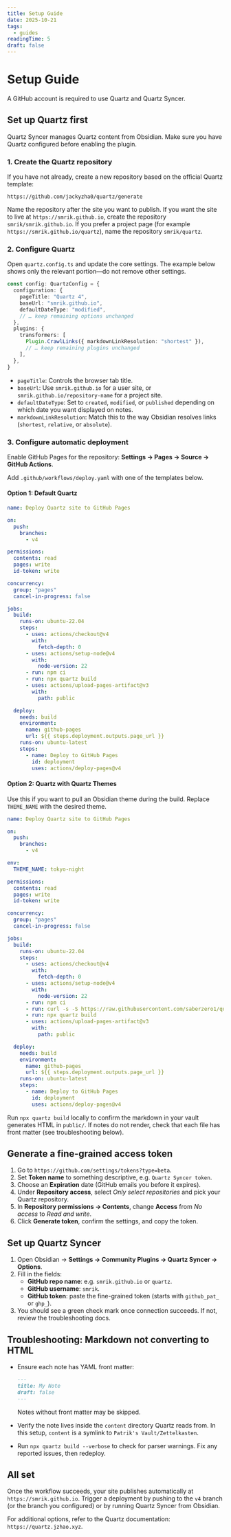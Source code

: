 ```yaml
---
title: Setup Guide
date: 2025-10-21
tags:
  - guides
readingTime: 5
draft: false
---
```


# Setup Guide

A GitHub account is required to use Quartz and Quartz Syncer.

## Set up Quartz first

Quartz Syncer manages Quartz content from Obsidian. Make sure you have Quartz configured before enabling the plugin.

### 1. Create the Quartz repository

If you have not already, create a new repository based on the official Quartz template:

```
https://github.com/jackyzha0/quartz/generate
```

Name the repository after the site you want to publish. If you want the site to live at `https://smrik.github.io`, create the repository `smrik/smrik.github.io`. If you prefer a project page (for example `https://smrik.github.io/quartz`), name the repository `smrik/quartz`.

### 2. Configure Quartz

Open `quartz.config.ts` and update the core settings. The example below shows only the relevant portion—do not remove other settings.

```ts
const config: QuartzConfig = {
  configuration: {
    pageTitle: "Quartz 4",
    baseUrl: "smrik.github.io",
    defaultDateType: "modified",
    // … keep remaining options unchanged
  },
  plugins: {
    transformers: [
      Plugin.CrawlLinks({ markdownLinkResolution: "shortest" }),
      // … keep remaining plugins unchanged
    ],
  },
}
```

- `pageTitle`: Controls the browser tab title.
- `baseUrl`: Use `smrik.github.io` for a user site, or `smrik.github.io/repository-name` for a project site.
- `defaultDateType`: Set to `created`, `modified`, or `published` depending on which date you want displayed on notes.
- `markdownLinkResolution`: Match this to the way Obsidian resolves links (`shortest`, `relative`, or `absolute`).

### 3. Configure automatic deployment

Enable GitHub Pages for the repository: **Settings → Pages → Source → GitHub Actions**.

Add `.github/workflows/deploy.yaml` with one of the templates below.

#### Option 1: Default Quartz

```yaml
name: Deploy Quartz site to GitHub Pages

on:
  push:
    branches:
      - v4

permissions:
  contents: read
  pages: write
  id-token: write

concurrency:
  group: "pages"
  cancel-in-progress: false

jobs:
  build:
    runs-on: ubuntu-22.04
    steps:
      - uses: actions/checkout@v4
        with:
          fetch-depth: 0
      - uses: actions/setup-node@v4
        with:
          node-version: 22
      - run: npm ci
      - run: npx quartz build
      - uses: actions/upload-pages-artifact@v3
        with:
          path: public

  deploy:
    needs: build
    environment:
      name: github-pages
      url: ${{ steps.deployment.outputs.page_url }}
    runs-on: ubuntu-latest
    steps:
      - name: Deploy to GitHub Pages
        id: deployment
        uses: actions/deploy-pages@v4
```

#### Option 2: Quartz with Quartz Themes

Use this if you want to pull an Obsidian theme during the build. Replace `THEME_NAME` with the desired theme.

```yaml
name: Deploy Quartz site to GitHub Pages

on:
  push:
    branches:
      - v4

env:
  THEME_NAME: tokyo-night

permissions:
  contents: read
  pages: write
  id-token: write

concurrency:
  group: "pages"
  cancel-in-progress: false

jobs:
  build:
    runs-on: ubuntu-22.04
    steps:
      - uses: actions/checkout@v4
        with:
          fetch-depth: 0
      - uses: actions/setup-node@v4
        with:
          node-version: 22
      - run: npm ci
      - run: curl -s -S https://raw.githubusercontent.com/saberzero1/quartz-themes/master/action.sh | bash -s -- $THEME_NAME
      - run: npx quartz build
      - uses: actions/upload-pages-artifact@v3
        with:
          path: public

  deploy:
    needs: build
    environment:
      name: github-pages
      url: ${{ steps.deployment.outputs.page_url }}
    runs-on: ubuntu-latest
    steps:
      - name: Deploy to GitHub Pages
        id: deployment
        uses: actions/deploy-pages@v4
```

Run `npx quartz build` locally to confirm the markdown in your vault generates HTML in `public/`. If notes do not render, check that each file has front matter (see troubleshooting below).

## Generate a fine-grained access token

1. Go to `https://github.com/settings/tokens?type=beta`.
2. Set **Token name** to something descriptive, e.g. `Quartz Syncer token`.
3. Choose an **Expiration** date (GitHub emails you before it expires).
4. Under **Repository access**, select *Only select repositories* and pick your Quartz repository.
5. In **Repository permissions → Contents**, change **Access** from *No access* to *Read and write*.
6. Click **Generate token**, confirm the settings, and copy the token.

## Set up Quartz Syncer

1. Open Obsidian → **Settings → Community Plugins → Quartz Syncer → Options**.
2. Fill in the fields:
   - **GitHub repo name**: e.g. `smrik.github.io` or `quartz`.
   - **GitHub username**: `smrik`.
   - **GitHub token**: paste the fine-grained token (starts with `github_pat_` or `ghp_`).
3. You should see a green check mark once connection succeeds. If not, review the troubleshooting docs.

## Troubleshooting: Markdown not converting to HTML

- Ensure each note has YAML front matter:

  ```md
  ---
  title: My Note
  draft: false
  ---
  ```

  Notes without front matter may be skipped.

- Verify the note lives inside the `content` directory Quartz reads from. In this setup, `content` is a symlink to `Patrik's Vault/Zettelkasten`.
- Run `npx quartz build --verbose` to check for parser warnings. Fix any reported issues, then redeploy.

## All set

Once the workflow succeeds, your site publishes automatically at `https://smrik.github.io`. Trigger a deployment by pushing to the `v4` branch (or the branch you configured) or by running Quartz Syncer from Obsidian.

For additional options, refer to the Quartz documentation: `https://quartz.jzhao.xyz`.

